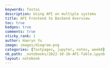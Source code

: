 ```yaml
---
keywords: fastai
description: Using API on multiple systems
title: API Frontend to Backend Overview
toc: true 
badges: true
comments: true
sticky_rank: 1
author: Haeryn Yu
image: images/diagram.png
categories: [fastpages, jupyter, notes, week8]
nb_path: _notebooks/2022-10-16-API-Table.ipynb
layout: notebook
---
```


<!--
#################################################
### THIS FILE WAS AUTOGENERATED! DO NOT EDIT! ###
#################################################
# file to edit: _notebooks/2022-10-16-API-Table.ipynb
-->

<div class="container" id="notebook-container">
        
<div class="cell border-box-sizing text_cell rendered"><div class="inner_cell">
<div class="text_cell_render border-box-sizing rendered_html">
<h2 id="-"> <a class="anchor-link" href="#-"> </a></h2>
</div>
</div>
</div>
</div>
 

